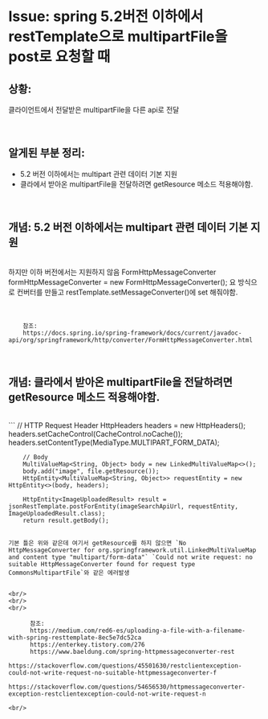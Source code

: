 <!--
author: Dailyscat
purpose: issue arrange
rules:
 (1) 헤더와 문단사이
    <br/>
    <br/>
 (2) 코드가 작성되는 부분은 >로 정리
 (3) 참조는 해당 내용 바로 아래
    <br/>
    <br/>
 (4) 명령어는 bold
 (5) 방안은 ## 안의 과정은 ###
-->

# Issue: spring 5.2버전 이하에서 restTemplate으로 multipartFile을 post로 요청할 때

## 상황:
클라이언트에서 전달받은 multipartFile을 다른 api로 전달

<br/>

## 알게된 부분 정리:

- 5.2 버전 이하에서는 multipart 관련 데이터 기본 지원
- 클라에서 받아온 multipartFile을 전달하려면 getResource 메소드 적용해야함.

<br/>

## 개념: 5.2 버전 이하에서는 multipart 관련 데이터 기본 지원

<br/>
  하지만 이하 버전에서는 지원하지 않음
  FormHttpMessageConverter formHttpMessageConverter = new FormHttpMessageConverter();
  요 방식으로 컨버터를 만들고 restTemplate.setMessageConverter()에 set 해줘야함.

<br/>
<br/>
<br/>

        참조:
        https://docs.spring.io/spring-framework/docs/current/javadoc-api/org/springframework/http/converter/FormHttpMessageConverter.html

<br/>

## 개념: 클라에서 받아온 multipartFile을 전달하려면 getResource 메소드 적용해야함.

<br/>
  ```
  		// HTTP Request Header
		HttpHeaders headers = new HttpHeaders();
		headers.setCacheControl(CacheControl.noCache());
		headers.setContentType(MediaType.MULTIPART_FORM_DATA);

		// Body
		MultiValueMap<String, Object> body = new LinkedMultiValueMap<>();
		body.add("image", file.getResource());
		HttpEntity<MultiValueMap<String, Object>> requestEntity = new HttpEntity<>(body, headers);

		HttpEntity<ImageUploadedResult> result = jsonRestTemplate.postForEntity(imageSearchApiUrl, requestEntity, ImageUploadedResult.class);
		return result.getBody();
  ```

  기본 틀은 위와 같은데 여기서 getResource를 하지 않으면 `No HttpMessageConverter for org.springframework.util.LinkedMultiValueMap and content type "multipart/form-data"` `Could not write request: no suitable HttpMessageConverter found for request type CommonsMultipartFile`와 같은 에러발생

  
<br/>
<br/>
<br/>

        참조:
        https://medium.com/red6-es/uploading-a-file-with-a-filename-with-spring-resttemplate-8ec5e7dc52ca
        https://enterkey.tistory.com/276
        https://www.baeldung.com/spring-httpmessageconverter-rest
        https://stackoverflow.com/questions/45501630/restclientexception-could-not-write-request-no-suitable-httpmessageconverter-f
        https://stackoverflow.com/questions/54656530/httpmessageconverter-exception-restclientexception-could-not-write-request-n

<br/>
